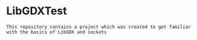 # LibGDXTest
    This repository contains a project which was created to get familiar with the basics of LibGDX and sockets